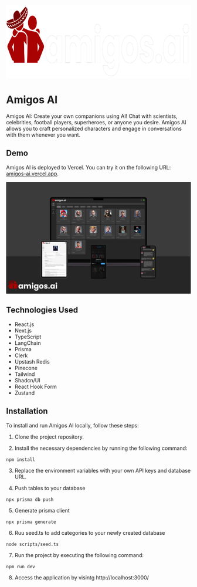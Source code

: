<div align="center">
  <img src="public/logo-dark.png" height="200px" />
</div>

# Amigos AI

Amigos AI: Create your own companions using AI! Chat with scientists, celebrities, football players, superheroes, or anyone you desire. Amigos AI allows you to craft personalized characters and engage in conversations with them whenever you want.

## Demo

Amigos AI is deployed to Vercel. You can try it on the following URL: [amigos-ai.vercel.app](https://amigos-ai.vercel.app/).

<div align="center">
  <img src="public/mockup.png" />
</div>

## Technologies Used

- React.js
- Next.js
- TypeScript
- LangChain
- Prisma
- Clerk
- Upstash Redis
- Pinecone
- Tailwind
- Shadcn/UI
- React Hook Form
- Zustand

## Installation

To install and run Amigos AI locally, follow these steps:

1. Clone the project repository.

2. Install the necessary dependencies by running the following command:

```
npm install
```

3. Replace the environment variables with your own API keys and database URL.

4. Push tables to your database

```
npx prisma db push
```

5. Generate prisma client

```
npx prisma generate
```

6. Ruu seed.ts to add categories to your newly created database

```
node scripts/seed.ts
```

7. Run the project by executing the following command:

```
npm run dev
```

8. Access the application by visintg http://localhost:3000/

